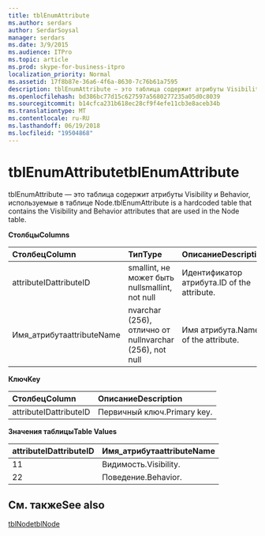```yaml
---
title: tblEnumAttribute
ms.author: serdars
author: SerdarSoysal
manager: serdars
ms.date: 3/9/2015
ms.audience: ITPro
ms.topic: article
ms.prod: skype-for-business-itpro
localization_priority: Normal
ms.assetid: 17f8b87e-36a6-4f6a-8630-7c76b61a7595
description: tblEnumAttribute — это таблица содержит атрибуты Visibility и Behavior, используемые в таблице Node.
ms.openlocfilehash: bd386bc77d15c627597a5680277235a05d0c8039
ms.sourcegitcommit: b14cfca231b618ec28cf9f4efe11cb3e8aceb34b
ms.translationtype: MT
ms.contentlocale: ru-RU
ms.lasthandoff: 06/19/2018
ms.locfileid: "19504868"
---
```

# <a name="tblenumattribute"></a><span data-ttu-id="abb8e-103">tblEnumAttribute</span><span class="sxs-lookup"><span data-stu-id="abb8e-103">tblEnumAttribute</span></span>
 
<span data-ttu-id="abb8e-104">tblEnumAttribute — это таблица содержит атрибуты Visibility и Behavior, используемые в таблице Node.</span><span class="sxs-lookup"><span data-stu-id="abb8e-104">tblEnumAttribute is a hardcoded table that contains the Visibility and Behavior attributes that are used in the Node table.</span></span>
  
<span data-ttu-id="abb8e-105">**Столбцы**</span><span class="sxs-lookup"><span data-stu-id="abb8e-105">**Columns**</span></span>

|<span data-ttu-id="abb8e-106">**Столбец**</span><span class="sxs-lookup"><span data-stu-id="abb8e-106">**Column**</span></span>|<span data-ttu-id="abb8e-107">**Тип**</span><span class="sxs-lookup"><span data-stu-id="abb8e-107">**Type**</span></span>|<span data-ttu-id="abb8e-108">**Описание**</span><span class="sxs-lookup"><span data-stu-id="abb8e-108">**Description**</span></span>|
|:-----|:-----|:-----|
|<span data-ttu-id="abb8e-109">attributeID</span><span class="sxs-lookup"><span data-stu-id="abb8e-109">attributeID</span></span>  <br/> |<span data-ttu-id="abb8e-110">smallint, не может быть null</span><span class="sxs-lookup"><span data-stu-id="abb8e-110">smallint, not null</span></span>  <br/> |<span data-ttu-id="abb8e-111">Идентификатор атрибута.</span><span class="sxs-lookup"><span data-stu-id="abb8e-111">ID of the attribute.</span></span>  <br/> |
|<span data-ttu-id="abb8e-112">Имя_атрибута</span><span class="sxs-lookup"><span data-stu-id="abb8e-112">attributeName</span></span>  <br/> |<span data-ttu-id="abb8e-113">nvarchar (256), отлично от null</span><span class="sxs-lookup"><span data-stu-id="abb8e-113">nvarchar (256), not null</span></span>  <br/> |<span data-ttu-id="abb8e-114">Имя атрибута.</span><span class="sxs-lookup"><span data-stu-id="abb8e-114">Name of the attribute.</span></span>  <br/> |
   
<span data-ttu-id="abb8e-115">**Ключ**</span><span class="sxs-lookup"><span data-stu-id="abb8e-115">**Key**</span></span>

|<span data-ttu-id="abb8e-116">**Столбец**</span><span class="sxs-lookup"><span data-stu-id="abb8e-116">**Column**</span></span>|<span data-ttu-id="abb8e-117">**Описание**</span><span class="sxs-lookup"><span data-stu-id="abb8e-117">**Description**</span></span>|
|:-----|:-----|
|<span data-ttu-id="abb8e-118">attributeID</span><span class="sxs-lookup"><span data-stu-id="abb8e-118">attributeID</span></span>  <br/> |<span data-ttu-id="abb8e-119">Первичный ключ.</span><span class="sxs-lookup"><span data-stu-id="abb8e-119">Primary key.</span></span>  <br/> |
   
<span data-ttu-id="abb8e-120">**Значения таблицы**</span><span class="sxs-lookup"><span data-stu-id="abb8e-120">**Table Values**</span></span>

|<span data-ttu-id="abb8e-121">**attributeID**</span><span class="sxs-lookup"><span data-stu-id="abb8e-121">**attributeID**</span></span>|<span data-ttu-id="abb8e-122">**Имя_атрибута**</span><span class="sxs-lookup"><span data-stu-id="abb8e-122">**attributeName**</span></span>|
|:-----|:-----|
|<span data-ttu-id="abb8e-123">1</span><span class="sxs-lookup"><span data-stu-id="abb8e-123">1</span></span>  <br/> |<span data-ttu-id="abb8e-124">Видимость.</span><span class="sxs-lookup"><span data-stu-id="abb8e-124">Visibility.</span></span>  <br/> |
|<span data-ttu-id="abb8e-125">2</span><span class="sxs-lookup"><span data-stu-id="abb8e-125">2</span></span>  <br/> |<span data-ttu-id="abb8e-126">Поведение.</span><span class="sxs-lookup"><span data-stu-id="abb8e-126">Behavior.</span></span>  <br/> |
   
## <a name="see-also"></a><span data-ttu-id="abb8e-127">См. также</span><span class="sxs-lookup"><span data-stu-id="abb8e-127">See also</span></span>

[<span data-ttu-id="abb8e-128">tblNode</span><span class="sxs-lookup"><span data-stu-id="abb8e-128">tblNode</span></span>](tblnode.md)